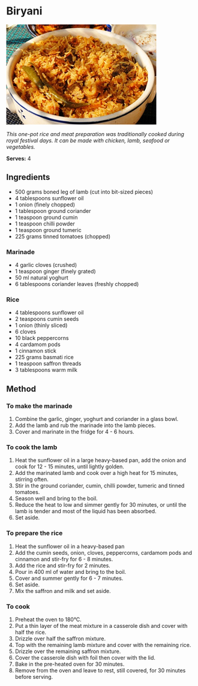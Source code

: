 # Biryani

![Biryani](resources/biryani.jpg)

*This one-pot rice and meat preparation was traditionally cooked during royal festival days. It can be made with chicken, lamb, seafood or vegetables.*

**Serves:** 4

## Ingredients
- 500 grams boned leg of lamb (cut into bit-sized pieces)
- 4 tablespoons sunflower oil
- 1 onion (finely chopped)
- 1 tablespoon ground coriander
- 1 teaspoon ground cumin
- 1 teaspoon chilli powder
- 1 teaspoon ground tumeric
- 225 grams tinned tomatoes (chopped)

### Marinade
- 4 garlic cloves (crushed)
- 1 teaspoon ginger (finely grated)
- 50 ml natural yoghurt
- 6 tablespoons coriander leaves (freshly chopped)

### Rice
- 4 tablespoons sunflower oil
- 2 teaspoons cumin seeds
- 1 onion (thinly sliced)
- 6 cloves
- 10 black peppercorns
- 4 cardamom pods
- 1 cinnamon stick
- 225 grams basmati rice
- 1 teaspoon saffron threads
- 3 tablespoons warm milk

## Method
### To make the marinade
1. Combine the garlic, ginger, yoghurt and coriander in a glass bowl.
1. Add the lamb and rub the marinade into the lamb pieces.
1. Cover and marinate in the fridge for 4 - 6 hours.

### To cook the lamb
1. Heat the sunflower oil in a large heavy-based pan, add the onion and cook for 12 - 15 minutes, until lightly golden.
1. Add the marinated lamb and cook over a high heat for 15 minutes, stirring often.
1. Stir in the ground coriander, cumin, chilli powder, tumeric and tinned tomatoes.
1. Season well and bring to the boil.
1. Reduce the heat to low and simmer gently for 30 minutes, or until the lamb is tender and most of the liquid has been absorbed.
1. Set aside.

### To prepare the rice
1. Heat the sunflower oil in a heavy-based pan
1. Add the cumin seeds, onion, cloves, peppercorns, cardamom pods and cinnamon and stir-fry for 6 - 8 minutes.
1. Add the rice and stir-fry  for 2 minutes.
1. Pour in 400 ml of water and bring to the boil.
1. Cover and summer gently for 6 - 7 minutes.
1. Set aside.
1. Mix the saffron and milk and set aside.

### To cook
1. Preheat the oven to 180°C.
1. Put a thin layer of the meat mixture in a casserole dish and cover with half the rice.
1. Drizzle over half the saffron mixture.
1. Top with the remaining lamb mixture and cover with the remaining rice.
1. Drizzle over the remaining saffron mixture.
1. Cover the casserole dish with foil then cover with the lid.
1. Bake in the pre-heated oven for 30 minutes.
1. Remove from the oven and leave to rest, still covered, for 30 minutes before serving.
